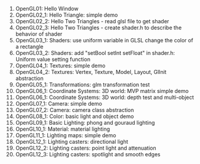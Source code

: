 1. OpenGL01:      Hello Window
2. OpenGL02_1:    Hello Triangle: simple demo
3. OpenGL02_2:    Hello Two Triangles - read glsl file to get shader
4. OpenGL02_3:    Hello Two Triangles - create shader.h to describe the behavior of shader
5. OpenGL03_1:    Shaders: use uniform variable in GLSL change the color of a rectangle
6. OpenGL03_2:    Shaders: add "setBool setInt setFloat" in shader.h: Uniform value setting function
7. OpenGL04_1:    Textures: simple demo
8. OpenGL04_2:    Textures: Vertex, Texture, Model, Layout, GlInit abstraction
9. OpenGL05_1:    Transformations: glm transformation test
10. OpenGL06_1:   Coordinate Systems: 3D world: MVP matrix simple demo
11. OpenGL06_1:   Coordinate Systems: 3D world: depth test and multi-object 
12. OpenGL07_1:   Camera: simple demo
13. OpenGL07_2:   Camera: camera class abstraction
14. OpenGL08_1:   Color: basic light and object demo
15. OpenGL09_1:   Basic Lighting: phong and gouraud lighting
16. OpenGL10_1:   Material: material lighting
17. OpenGL11_1:   Lighting maps: simple demo
18. OpenGL12_1:   Lighting casters: directional light
19. OpenGL12_2:   Lighting casters: point light and attenuation
20. OpenGL12_3:   Lighting casters: spotlight and smooth edges